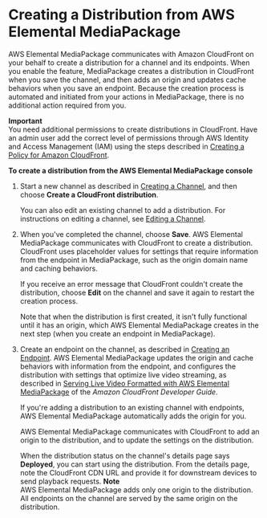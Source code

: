# Creating a Distribution from AWS Elemental MediaPackage<a name="cdns-create-mp"></a>

AWS Elemental MediaPackage communicates with Amazon CloudFront on your behalf to create a distribution for a channel and its endpoints\. When you enable the feature, MediaPackage creates a distribution in CloudFront when you save the channel, and then adds an origin and updates cache behaviors when you save an endpoint\. Because the creation process is automated and initiated from your actions in MediaPackage, there is no additional action required from you\. 

**Important**  
You need additional permissions to create distributions in CloudFront\. Have an admin user add the correct level of permissions through AWS Identity and Access Management \(IAM\) using the steps described in [Creating a Policy for Amazon CloudFront](setting-up-create-non-admin-iam-cf.md)\.

**To create a distribution from the AWS Elemental MediaPackage console**

1. Start a new channel as described in [Creating a Channel](channels-create.md), and then choose **Create a CloudFront distribution**\. 

   You can also edit an existing channel to add a distribution\. For instructions on editing a channel, see [Editing a Channel](channels-edit.md)\.

1. When you've completed the channel, choose **Save**\. AWS Elemental MediaPackage communicates with CloudFront to create a distribution\. CloudFront uses placeholder values for settings that require information from the endpoint in MediaPackage, such as the origin domain name and caching behaviors\. 

   If you receive an error message that CloudFront couldn't create the distribution, choose **Edit** on the channel and save it again to restart the creation process\.

   Note that when the distribution is first created, it isn't fully functional until it has an origin, which AWS Elemental MediaPackage creates in the next step \(when you create an endpoint in MediaPackage\)\.

1. Create an endpoint on the channel, as described in [Creating an Endpoint](endpoints-create.md)\. AWS Elemental MediaPackage updates the origin and cache behaviors with information from the endpoint, and configures the distribution with settings that optimize live video streaming, as described in [Serving Live Video Formatted with AWS Elemental MediaPackage](http://docs.aws.amazon.com/AmazonCloudFront/latest/DeveloperGuide/live-streaming.html#live-streaming-with-mediapackage) of the *Amazon CloudFront Developer Guide*\.

   If you're adding a distribution to an existing channel with endpoints, AWS Elemental MediaPackage automatically adds the origin for you\.

   AWS Elemental MediaPackage communicates with CloudFront to add an origin to the distribution, and to update the settings on the distribution\. 

   When the distribution status on the channel's details page says **Deployed**, you can start using the distribution\. From the details page, note the CloudFront CDN URL and provide it for downstream devices to send playback requests\.
**Note**  
AWS Elemental MediaPackage adds only one origin to the distribution\. All endpoints on the channel are served by the same origin on the distribution\.